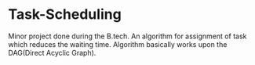 # Task-Scheduling
Minor project done during the B.tech. An algorithm for assignment of task which reduces the waiting time. Algorithm basically works upon the DAG(Direct Acyclic Graph).
